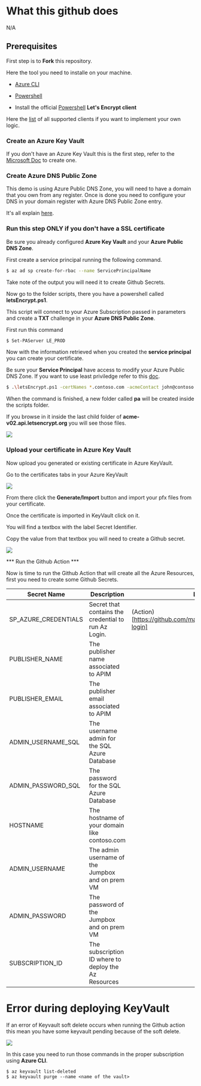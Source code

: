 # What this github does

N/A

## Prerequisites

First step is to **Fork** this repository.

Here the tool you need to installe on your machine.

- [Azure CLI](https://docs.microsoft.com/en-us/cli/azure/install-azure-cli)

- [Powershell](https://docs.microsoft.com/en-us/powershell/scripting/install/installing-powershell?view=powershell-7.1)

- Install the official [Powershell](https://github.com/rmbolger/Posh-ACME) **Let's Encrypt client**

Here the [list](https://letsencrypt.org/docs/client-options/) of all supported clients if you want to implement your own logic.

### Create an Azure Key Vault ###

If you don't have an Azure Key Vault this is the first step, refer to the [Microsoft Doc](https://docs.microsoft.com/en-us/azure/key-vault/general/quick-create-portal) to create one.

### Create Azure DNS Public Zone

This demo is using Azure Public DNS Zone, you will need to have a domain that you own from any register.  Once is done you need to configure your DNS in your domain register with Azure DNS Public Zone entry.

It's all explain [here](https://docs.microsoft.com/en-us/azure/dns/dns-getstarted-portal).

### Run this step ONLY if you don't have a SSL certificate

Be sure you already configured **Azure Key Vault** and your **Azure Public DNS Zone**.

First create a service principal running the following command.

```Bash
$ az ad sp create-for-rbac --name ServicePrincipalName
```

Take note of the output you will need it to create Github Secrets.

Now go to the folder scripts, there you have a powershell called **letsEncrypt.ps1**.

This script will connect to your Azure Subscription passed in parameters and create a **TXT** challenge in your **Azure DNS Public Zone**.  

First run this command

```bash
$ Set-PAServer LE_PROD
```

Now with the information retrieved when you created the **service principal** you can create your certificate.

Be sure your **Service Principal** have access to modify your Azure Public DNS Zone.  If you want to use least priviledge refer to this [doc](https://github.com/rmbolger/Posh-ACME/blob/main/Posh-ACME/Plugins/Azure-Readme.md#create-a-custom-role).

```bash
$ .\letsEncrypt.ps1 -certNames *.contoso.com -acmeContact john@contoso.com -aZSubscriptionId <subId> -aZTenantId <tenantId> -aZAppUsername <sp_username> -aZAppPassword <sp_password> -pfxPassword <pfxPassword>
```

When the command is finished, a new folder called **pa** will be created inside the scripts folder.

If you browse in it inside the last child folder of **acme-v02.api.letsencrypt.org** you will see those files.

<img src="https://raw.githubusercontent.com/hugogirard/apimPrivateVnet/main/images/certificate.png">

### Upload your certificate in Azure Key Vault

Now upload you generated or existing certificate in Azure KeyVault.

Go to the certificates tabs in your Azure KeyVault

<img src="https://github.com/hugogirard/apimPrivateVnet/blob/main/images/certbutton.png?raw=true">

From there click the **Generate/Import** button and import your pfx files from your certificate.

Once the certificate is imported in KeyVault click on it.

You will find a textbox with the label Secret Identifier.

Copy the value from that textbox you will need to create a Github secret.

<img src="https://github.com/hugogirard/apimPrivateVnet/blob/main/images/identifier.png?raw=true" />

*** Run the Github Action ***

Now is time to run the Github Action that will create all the Azure Resources, first you need to create some Github Secrets.

| Secret Name          | Description                                           | Link
| ---------------------| ------------------------------------------------------| ---------
| SP_AZURE_CREDENTIALS | Secret that contains the credential to run Az Login.  | (Action)[https://github.com/marketplace/actions/azure-login]
| PUBLISHER_NAME       | The publisher name associated to APIM                 |
| PUBLISHER_EMAIL      | The publisher email associated to APIM                |
| ADMIN_USERNAME_SQL   | The username admin for the SQL Azure Database         |
| ADMIN_PASSWORD_SQL   | The password for the SQL Azure Database               |
| HOSTNAME             | The hostname of your domain like contoso.com          |
| ADMIN_USERNAME       | The admin username of the Jumpbox and on prem VM      |
| ADMIN_PASSWORD       | The password of the Jumpbox and on prem VM            |
| SUBSCRIPTION_ID      | The subscription ID where to deploy the Az Resources  |

# Error during deploying KeyVault

If an error of Keyvault soft delete occurs when running the Github action this mean you have some keyvault pending because of the soft delete.

<img src='https://github.com/hugogirard/apimPrivateVnet/blob/main/images/errorVault.png?raw=true'/>

In this case you need to run those commands in the proper subscription using **Azure CLI**.

```
$ az keyvault list-deleted
$ az keyvault purge --name <name of the vault> 
```